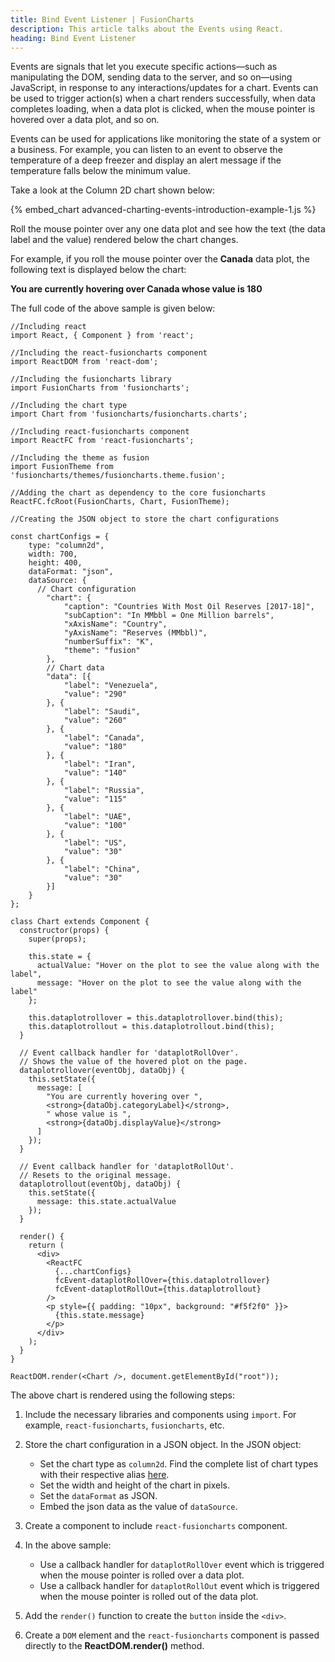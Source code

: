 ```yaml
---
title: Bind Event Listener | FusionCharts
description: This article talks about the Events using React.
heading: Bind Event Listener
---
```


Events are signals that let you execute specific actions—such as manipulating the DOM, sending data to the server, and so on—using JavaScript, in response to any interactions/updates for a chart. Events can be used to trigger action(s) when a chart renders successfully, when data completes loading, when a data plot is clicked, when the mouse pointer is hovered over a data plot, and so on.

Events can be used for applications like monitoring the state of a system or a business. For example, you can listen to an event to observe the temperature of a deep freezer and display an alert message if the temperature falls below the minimum value.

Take a look at the Column 2D chart shown below:

{% embed_chart advanced-charting-events-introduction-example-1.js %}

Roll the mouse pointer over any one data plot and see how the text (the data label and the value) rendered below the chart changes.

For example, if you roll the mouse pointer over the __Canada__ data plot, the following text is displayed below the chart:

**You are currently hovering over Canada whose value is 180**

The full code of the above sample is given below:

```
//Including react
import React, { Component } from 'react';

//Including the react-fusioncharts component
import ReactDOM from 'react-dom';

//Including the fusioncharts library
import FusionCharts from 'fusioncharts';

//Including the chart type
import Chart from 'fusioncharts/fusioncharts.charts';

//Including react-fusioncharts component
import ReactFC from 'react-fusioncharts';

//Including the theme as fusion
import FusionTheme from 'fusioncharts/themes/fusioncharts.theme.fusion';

//Adding the chart as dependency to the core fusioncharts
ReactFC.fcRoot(FusionCharts, Chart, FusionTheme);

//Creating the JSON object to store the chart configurations

const chartConfigs = {
    type: "column2d",
    width: 700,
    height: 400,
    dataFormat: "json",
    dataSource: {
      // Chart configuration
        "chart": {
            "caption": "Countries With Most Oil Reserves [2017-18]",
            "subCaption": "In MMbbl = One Million barrels",
            "xAxisName": "Country",
            "yAxisName": "Reserves (MMbbl)",
            "numberSuffix": "K",
            "theme": "fusion"
        },
        // Chart data
        "data": [{
            "label": "Venezuela",
            "value": "290"
        }, {
            "label": "Saudi",
            "value": "260"
        }, {
            "label": "Canada",
            "value": "180"
        }, {
            "label": "Iran",
            "value": "140"
        }, {
            "label": "Russia",
            "value": "115"
        }, {
            "label": "UAE",
            "value": "100"
        }, {
            "label": "US",
            "value": "30"
        }, {
            "label": "China",
            "value": "30"
        }]
    }
};

class Chart extends Component {
  constructor(props) {
    super(props);

    this.state = {
      actualValue: "Hover on the plot to see the value along with the label",
      message: "Hover on the plot to see the value along with the label"
    };

    this.dataplotrollover = this.dataplotrollover.bind(this);
    this.dataplotrollout = this.dataplotrollout.bind(this);
  }

  // Event callback handler for 'dataplotRollOver'.
  // Shows the value of the hovered plot on the page.
  dataplotrollover(eventObj, dataObj) {
    this.setState({
      message: [
        "You are currently hovering over ",
        <strong>{dataObj.categoryLabel}</strong>,
        " whose value is ",
        <strong>{dataObj.displayValue}</strong>
      ]
    });
  }

  // Event callback handler for 'dataplotRollOut'.
  // Resets to the original message.
  dataplotrollout(eventObj, dataObj) {
    this.setState({
      message: this.state.actualValue
    });
  }

  render() {
    return (
      <div>
        <ReactFC
          {...chartConfigs}
          fcEvent-dataplotRollOver={this.dataplotrollover}
          fcEvent-dataplotRollOut={this.dataplotrollout}
        />
        <p style={{ padding: "10px", background: "#f5f2f0" }}>
          {this.state.message}
        </p>
      </div>
    );
  }
}

ReactDOM.render(<Chart />, document.getElementById("root"));
```

The above chart is rendered using the following steps:

1. Include the necessary libraries and components using `import`. For example, `react-fusioncharts`, `fusioncharts`, etc.

2. Store the chart configuration in a JSON object. In the JSON object:
    * Set the chart type as `column2d`. Find the complete list of chart types with their respective alias [here](https://www.fusioncharts.com/dev/chart-guide/list-of-charts).
    * Set the width and height of the chart in pixels. 
    * Set the `dataFormat` as JSON.
    * Embed the json data as the value of `dataSource`.

3. Create a component to include `react-fusioncharts` component.

4. In the above sample:
    * Use a callback handler for `dataplotRollOver` event which is triggered when the mouse pointer is rolled over a data plot.
    * Use a callback handler for `dataplotRollOut` event which is triggered when the mouse pointer is rolled out of the data plot.

5. Add the `render()` function to create the `button` inside the `<div>`.

6. Create a `DOM` element and the `react-fusioncharts` component is passed directly to the **ReactDOM.render()** method.